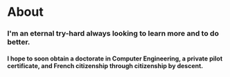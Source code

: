 # About


### I'm an eternal try-hard always looking to learn more and to do better.

#### I hope to soon obtain a doctorate in Computer Engineering, a private pilot certificate, and French citizenship through citizenship by descent.

